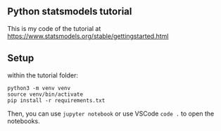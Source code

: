 ## Python statsmodels tutorial

This is my code of the tutorial at https://www.statsmodels.org/stable/gettingstarted.html

## Setup

within the tutorial folder:

```
python3 -m venv venv
source venv/bin/activate
pip install -r requirements.txt
```
Then, you can use `jupyter notebook` or use VSCode `code .` to open the notebooks.

